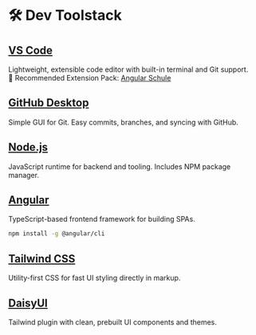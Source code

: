 # 🛠️ Dev Toolstack

## [VS Code](https://code.visualstudio.com/)
Lightweight, extensible code editor with built-in terminal and Git support.  
🔌 Recommended Extension Pack: [Angular Schule](https://marketplace.visualstudio.com/items?itemName=angular-schule.angular-schule-extension-pack)

## [GitHub Desktop](https://desktop.github.com/)
Simple GUI for Git. Easy commits, branches, and syncing with GitHub.

## [Node.js](https://nodejs.org/)
JavaScript runtime for backend and tooling. Includes NPM package manager.

## [Angular](https://angular.io/)
TypeScript-based frontend framework for building SPAs.
```bash
npm install -g @angular/cli
```

## [Tailwind CSS](https://tailwindcss.com/)
Utility-first CSS for fast UI styling directly in markup.

## [DaisyUI](https://daisyui.com/)
Tailwind plugin with clean, prebuilt UI components and themes.
